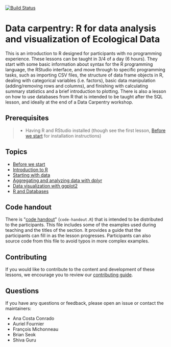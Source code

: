 [![Build Status](https://travis-ci.org/datacarpentry/R-ecology-lesson.svg?branch=master)](https://travis-ci.org/datacarpentry/R-ecology-lesson)

# Data carpentry: R for data analysis and visualization of Ecological Data

This is an introduction to R designed for participants with no programming
experience. These lessons can be taught in 3/4 of a day (6 hours). They start
with some basic information about syntax for the R programming language, the
RStudio interface, and move through to specific programming tasks, such as
importing CSV files, the structure of data frame objects in R, dealing with
categorical variables (i.e. factors), basic data manipulation (adding/removing
rows and columns), and finishing with calculating summary statistics and a brief
introduction to plotting. There is also a lesson on how to use databases from R that is intended to be taught after the SQL lesson, and ideally at the end of a Data Carpentry workshop.

## Prerequisites

> * Having R and RStudio installed (though see the first
> lesson, [Before we start](http://datacarpentry.org/R-ecology-lesson/00-before-we-start.html) for installation
> instructions)

## Topics

* [Before we start](http://datacarpentry.org/R-ecology-lesson/00-before-we-start.html)
* [Introduction to R](http://datacarpentry.org/R-ecology-lesson/01-intro-to-r.html)
* [Starting with data](http://datacarpentry.org/R-ecology-lesson/02-starting-with-data.html)
* [Aggregating and analyzing data with dplyr](http://datacarpentry.org/R-ecology-lesson/03-dplyr.html)
* [Data visualization with ggplot2](http://datacarpentry.org/R-ecology-lesson/04-visualization-ggplot2.html)
* [R and Databases](http://datacarpentry.org/R-ecology-lesson/05-r-and-databases.html)

## Code handout

There is "[code handout](code-handout.R)" (`code-handout.R`) that is intended to
be distributed to the participants. This file includes some of the examples used
during teaching and the titles of the section. It provides a guide that the
participants can fill in as the lesson progresses. Participants can also source
code from this file to avoid typos in more complex examples.

## Contributing

If you would like to contribute to the content and development of these lessons,
we encourage you to review our [contributing guide](CONTRIBUTING.Rmd).

## Questions

If you have any questions or feedback, please open an issue or contact the
maintainers:

* Ana Costa Conrado
* Auriel Fournier
* François Michonneau
* Brian Seok
* Shiva Guru
